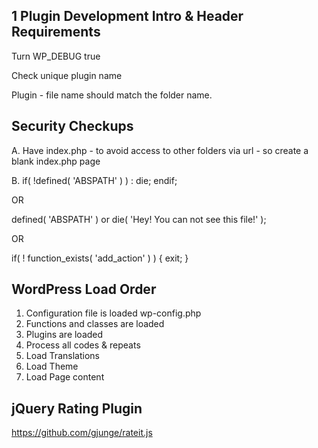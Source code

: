 ## 1 Plugin Development Intro & Header Requirements

Turn WP_DEBUG true

Check unique plugin name

Plugin - file name should match the folder name. 

## Security Checkups

A. Have index.php - to avoid access to other folders via url - so create a blank index.php page


B. if( !defined( 'ABSPATH' ) ) : 
	die;
endif;

OR

defined( 'ABSPATH' ) or die( 'Hey! You can not see this file!' );

OR

if( ! function_exists( 'add_action' ) ) {
	exit;
}

## WordPress Load Order

1. Configuration file is loaded wp-config.php
2. Functions and classes are loaded
3. Plugins are loaded
4. Process all codes & repeats
5. Load Translations
6. Load Theme
7. Load Page content

## jQuery Rating Plugin
https://github.com/gjunge/rateit.js